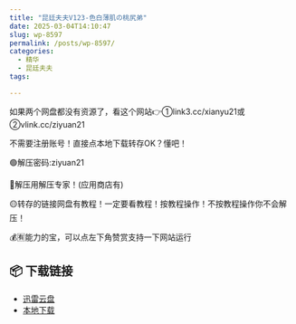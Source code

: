 ```yaml
---
title: "昆廷夫夫V123-色白薄肌の桃尻弟"
date: 2025-03-04T14:10:47
slug: wp-8597
permalink: /posts/wp-8597/
categories:
  - 精华
  - 昆廷夫夫
tags:

---
```


如果两个网盘都没有资源了，看这个网站👉①link3.cc/xianyu21或②vlink.cc/ziyuan21

不需要注册账号！直接点本地下载转存OK？懂吧！

🟢解压密码:ziyuan21

🔵解压用解压专家！(应用商店有)

🟡转存的链接网盘有教程！一定要看教程！按教程操作！不按教程操作你不会解压！

💰🈶能力的宝，可以点左下角赞赏支持一下网站运行

## 📦 下载链接
- [迅雷云盘](https://blziyuan21.com/pay-download/8597?key=9ed0e86aa1&down_id=0)
- [本地下载](https://blziyuan21.com/pay-download/8597?key=9ed0e86aa1&down_id=1)

